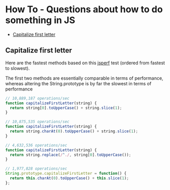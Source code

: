 # How To - Questions about how to do something in JS

* [Capitalize first letter](#capitalize-first-letter)

## Capitalize first letter

Here are the fastest methods based on this [jsperf](https://jsperf.com/capitalize-the-first-letter-of-string-in-javascript/2) test (ordered from fastest to slowest).

The first two methods are essentially comparable in terms of performance, whereas altering the String.prototype is by far the slowest in terms of performance

```javascript
// 10,889,187 operations/sec
function capitalizeFirstLetter(string) {
  return string[0].toUpperCase() + string.slice(1);
}

// 10,875,535 operations/sec
function capitalizeFirstLetter(string) {
  return string.charAt(0).toUpperCase() + string.slice(1);
}

// 4,632,536 operations/sec
function capitalizeFirstLetter(string) {
  return string.replace(/^./, string[0].toUpperCase());
}

// 1,977,828 operations/sec
String.prototype.capitalizeFirstLetter = function() {
  return this.charAt(0).toUpperCase() + this.slice(1);
};
```
